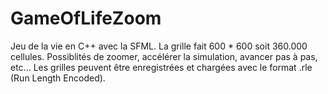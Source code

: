 # GameOfLifeZoom

Jeu de la vie en C++ avec la SFML.
La grille fait 600 * 600 soit 360.000 cellules. Possiblités de zoomer, accélérer la simulation, avancer pas à pas, etc...
Les grilles peuvent être enregistrées et chargées avec le format .rle (Run Length Encoded).
